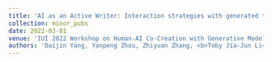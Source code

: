 ```yaml
---
title: 'AI as an Active Writer: Interaction strategies with generated text in human-AI collaborative fiction writing'
collection: minor_pubs
date: 2022-03-01
venue: 'IUI 2022 Workshop on Human-AI Co-Creation with Generative Models (HAI-GEN 2022)'
authors: 'Daijin Yang, Yanpeng Zhou, Zhiyuan Zhang, <b>Toby Jia-Jun Li</b>, and Ray LC'
---
```

